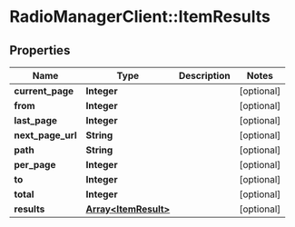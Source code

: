 # RadioManagerClient::ItemResults

## Properties
Name | Type | Description | Notes
------------ | ------------- | ------------- | -------------
**current_page** | **Integer** |  | [optional] 
**from** | **Integer** |  | [optional] 
**last_page** | **Integer** |  | [optional] 
**next_page_url** | **String** |  | [optional] 
**path** | **String** |  | [optional] 
**per_page** | **Integer** |  | [optional] 
**to** | **Integer** |  | [optional] 
**total** | **Integer** |  | [optional] 
**results** | [**Array&lt;ItemResult&gt;**](ItemResult.md) |  | [optional] 


